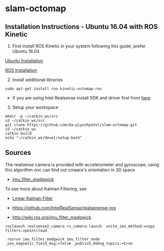 # slam-octomap

Installation Instructions - Ubuntu 16.04 with ROS Kinetic
---------------------------------------------------------

1. First install ROS Kinetic in your system following this guide, prefer Ubuntu 16.04

[Ubuntu Installation](https://aerial-robotics-iitk.gitbook.io/wiki/tutorials/workspace-setup/installing-ubuntu)

[ROS Installation](https://aerial-robotics-iitk.gitbook.io/wiki/tutorials/workspace-setup/ros-setup)

2. Install additional libraries
```
sudo apt-get install ros-kinetic-octomap-ros
```

* If you are using Intel Realsense install SDK and driver first from [here](https://github.com/AerialRobotics-IITK/realsense.git)

3. Setup your workspace

```
mkdir -p ~/catkin_ws/src
cd ~/catkin_ws/src
git clone https://github.com/da-piyushpatel/slam-octomap.git 
cd ~/catkin_ws
catkin build
echo "~/catkin_ws/devel/setup.bash"
```

Sources
-------
The realsense camera is provided with accelerometer and gyroscope, using this algorithm onc can find out cmaera's orientation in 3D space

* [imu_filter_madgwick](https://x-io.co.uk/open-source-imu-and-ahrs-algorithms)

To see more about Kalman Filtering, see 

* [Linear Kalman Filter](https://github.com/AerialRobotics-IITK/Linear-Kalman-Filter)

* https://github.com/IntelRealSense/realsenense-ros
* http://wiki.ros.org/imu_filter_madgwick

`roslaunch realsense2_camera rs_camera.launch  unite_imu_method:=copy filters:=pointcloud`

` rosrun imu_filter_madgwick imu_filter_node _use_magnetic_field_msg:=false _publish_debug_topics:=true`

